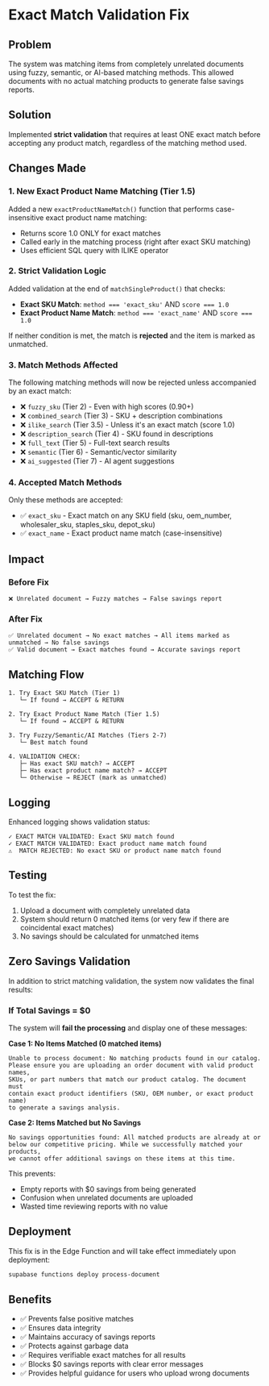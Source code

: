 # Exact Match Validation Fix

## Problem
The system was matching items from completely unrelated documents using fuzzy, semantic, or AI-based matching methods. This allowed documents with no actual matching products to generate false savings reports.

## Solution
Implemented **strict validation** that requires at least ONE exact match before accepting any product match, regardless of the matching method used.

## Changes Made

### 1. New Exact Product Name Matching (Tier 1.5)
Added a new `exactProductNameMatch()` function that performs case-insensitive exact product name matching:
- Returns score 1.0 ONLY for exact matches
- Called early in the matching process (right after exact SKU matching)
- Uses efficient SQL query with ILIKE operator

### 2. Strict Validation Logic
Added validation at the end of `matchSingleProduct()` that checks:
- **Exact SKU Match**: `method === 'exact_sku'` AND `score === 1.0`
- **Exact Product Name Match**: `method === 'exact_name'` AND `score === 1.0`

If neither condition is met, the match is **rejected** and the item is marked as unmatched.

### 3. Match Methods Affected
The following matching methods will now be rejected unless accompanied by an exact match:
- ❌ `fuzzy_sku` (Tier 2) - Even with high scores (0.90+)
- ❌ `combined_search` (Tier 3) - SKU + description combinations
- ❌ `ilike_search` (Tier 3.5) - Unless it's an exact match (score 1.0)
- ❌ `description_search` (Tier 4) - SKU found in descriptions
- ❌ `full_text` (Tier 5) - Full-text search results
- ❌ `semantic` (Tier 6) - Semantic/vector similarity
- ❌ `ai_suggested` (Tier 7) - AI agent suggestions

### 4. Accepted Match Methods
Only these methods are accepted:
- ✅ `exact_sku` - Exact match on any SKU field (sku, oem_number, wholesaler_sku, staples_sku, depot_sku)
- ✅ `exact_name` - Exact product name match (case-insensitive)

## Impact

### Before Fix
```
❌ Unrelated document → Fuzzy matches → False savings report
```

### After Fix
```
✅ Unrelated document → No exact matches → All items marked as unmatched → No false savings
✅ Valid document → Exact matches found → Accurate savings report
```

## Matching Flow

```
1. Try Exact SKU Match (Tier 1)
   └─ If found → ACCEPT & RETURN

2. Try Exact Product Name Match (Tier 1.5)
   └─ If found → ACCEPT & RETURN

3. Try Fuzzy/Semantic/AI Matches (Tiers 2-7)
   └─ Best match found

4. VALIDATION CHECK:
   ├─ Has exact SKU match? → ACCEPT
   ├─ Has exact product name match? → ACCEPT
   └─ Otherwise → REJECT (mark as unmatched)
```

## Logging
Enhanced logging shows validation status:
```
✓ EXACT MATCH VALIDATED: Exact SKU match found
✓ EXACT MATCH VALIDATED: Exact product name match found
⚠️  MATCH REJECTED: No exact SKU or product name match found
```

## Testing
To test the fix:
1. Upload a document with completely unrelated data
2. System should return 0 matched items (or very few if there are coincidental exact matches)
3. No savings should be calculated for unmatched items

## Zero Savings Validation

In addition to strict matching validation, the system now validates the final results:

### If Total Savings = $0

The system will **fail the processing** and display one of these messages:

**Case 1: No Items Matched (0 matched items)**
```
Unable to process document: No matching products found in our catalog. 
Please ensure you are uploading an order document with valid product names, 
SKUs, or part numbers that match our product catalog. The document must 
contain exact product identifiers (SKU, OEM number, or exact product name) 
to generate a savings analysis.
```

**Case 2: Items Matched but No Savings**
```
No savings opportunities found: All matched products are already at or 
below our competitive pricing. While we successfully matched your products, 
we cannot offer additional savings on these items at this time.
```

This prevents:
- Empty reports with $0 savings from being generated
- Confusion when unrelated documents are uploaded
- Wasted time reviewing reports with no value

## Deployment
This fix is in the Edge Function and will take effect immediately upon deployment:
```bash
supabase functions deploy process-document
```

## Benefits
- ✅ Prevents false positive matches
- ✅ Ensures data integrity
- ✅ Maintains accuracy of savings reports
- ✅ Protects against garbage data
- ✅ Requires verifiable exact matches for all results
- ✅ Blocks $0 savings reports with clear error messages
- ✅ Provides helpful guidance for users who upload wrong documents

